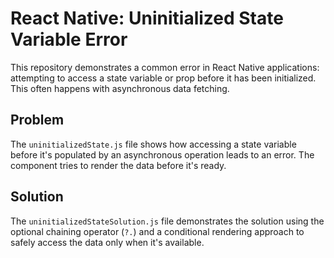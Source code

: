 # React Native: Uninitialized State Variable Error

This repository demonstrates a common error in React Native applications: attempting to access a state variable or prop before it has been initialized. This often happens with asynchronous data fetching.

## Problem

The `uninitializedState.js` file shows how accessing a state variable before it's populated by an asynchronous operation leads to an error. The component tries to render the data before it's ready.

## Solution

The `uninitializedStateSolution.js` file demonstrates the solution using the optional chaining operator (`?.`) and a conditional rendering approach to safely access the data only when it's available.